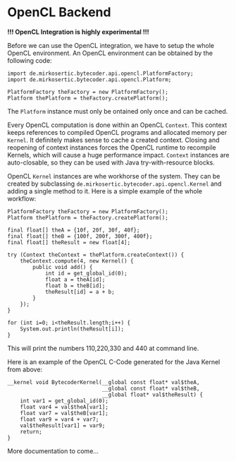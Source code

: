 # OpenCL Backend

**!!! OpenCL Integration is highly experimental !!!**

Before we can use the OpenCL integration, we have to setup the whole OpenCL environment.
An OpenCL environment can be obtained by the following code:

```
import de.mirkosertic.bytecoder.api.opencl.PlatformFactory;
import de.mirkosertic.bytecoder.api.opencl.Platform;

PlatformFactory theFactory = new PlatformFactory();
Platform thePlatform = theFactory.createPlatform();
```

The `Platform` instance must only be ontained only once and can be cached.

Every OpenCL computation is done within an OpenCL `Context`. This context
keeps references to compiled OpenCL programs and allocated memory per `Kernel`.
It definitely makes sense to cache a created context. Closing and reopening
of context instances forces the OpenCL runtime to recompile Kernels, which will
cause a huge performance impact. `Context` instances are auto-closable, so they
can be used with Java try-with-resource blocks.

OpenCL `Kernel` instances are whe workhorse of the system. They can be created
by subclassing `de.mirkosertic.bytecoder.api.opencl.Kernel` and adding a single
method to it. Here is a simple example of the whole workflow:

```
PlatformFactory theFactory = new PlatformFactory();
Platform thePlatform = theFactory.createPlatform();

final float[] theA = {10f, 20f, 30f, 40f};
final float[] theB = {100f, 200f, 300f, 400f};
final float[] theResult = new float[4];

try (Context theContext = thePlatform.createContext()) {
    theContext.compute(4, new Kernel() {
        public void add() {
            int id = get_global_id(0);
            float a = theA[id];
            float b = theB[id];
            theResult[id] = a + b;
        }
    });
}

for (int i=0; i<theResult.length;i++) {
    System.out.println(theResult[i]);
}
```

This will print the numbers 110,220,330 and 440 at command line.

Here is an example of the OpenCL C-Code generated for the Java Kernel from above:

```
__kernel void BytecoderKernel(__global const float* val$theA, 
                              __global const float* val$theB, 
                              __global float* val$theResult) {
    int var1 = get_global_id(0);
    float var4 = val$theA[var1];
    float var7 = val$theB[var1];
    float var9 = var4 + var7;
    val$theResult[var1] = var9;
    return;
}
```

More documentation to come...